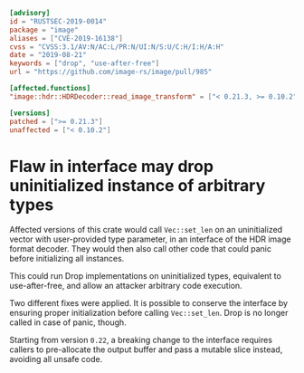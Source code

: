 ```toml
[advisory]
id = "RUSTSEC-2019-0014"
package = "image"
aliases = ["CVE-2019-16138"]
cvss = "CVSS:3.1/AV:N/AC:L/PR:N/UI:N/S:U/C:H/I:H/A:H"
date = "2019-08-21"
keywords = ["drop", "use-after-free"]
url = "https://github.com/image-rs/image/pull/985"

[affected.functions]
"image::hdr::HDRDecoder::read_image_transform" = ["< 0.21.3, >= 0.10.2"]

[versions]
patched = [">= 0.21.3"]
unaffected = ["< 0.10.2"]
```

# Flaw in interface may drop uninitialized instance of arbitrary types

Affected versions of this crate would call `Vec::set_len` on an uninitialized
vector with user-provided type parameter, in an interface of the HDR image
format decoder. They would then also call other code that could panic before
initializing all instances.

This could run Drop implementations on uninitialized types, equivalent to
use-after-free, and allow an attacker arbitrary code execution.

Two different fixes were applied. It is possible to conserve the interface by
ensuring proper initialization before calling `Vec::set_len`. Drop is no longer
called in case of panic, though.

Starting from version `0.22`, a breaking change to the interface requires
callers to pre-allocate the output buffer and pass a mutable slice instead,
avoiding all unsafe code.
